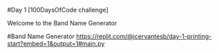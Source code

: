#Day 1 [100DaysOfCode challenge]

Welcome to the Band Name Generator


#Band Name Generator
https://replit.com/@jcervantesb/day-1-printing-start?embed=1&output=1#main.py
